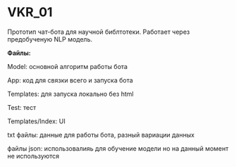 # VKR_01
Прототип чат-бота для научной библтотеки.
Работает через предобученую NLP модель.

**Файлы:**

Model: основной алгоритм работы бота

App: код для связки всего и запуска бота

Templates: для запуска локально без html

Test: тест

Templates/Index: UI

txt файлы: данные для работы бота, разный вариации данных 

файлы json: использовалияь для обучение модели но на данный момент не используются
